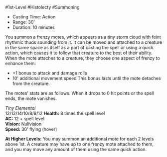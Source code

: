 #1st-Level #Histolecty #Summoning
 
- Casting Time: Action
- Range: 30'
- Duration: 10 minutes  

You summon a frenzy motes, which appears as a tiny storm cloud with feint rhythmic thuds sounding from it. It can be moved and attached to a creature in the same space as itself as a part of casting the spell or using a quick action, which causes it to follow that creature to the best of their ability. 
When the mote attaches to a creature, they choose one aspect of frenzy to enhance them:
* +1 bonus to attack and damage rolls
* 10' additional movement speed
This bonus lasts until the mote detaches from the creature.
 
The motes' stats are as follows. When it drops to 0 hit points or the spell ends, the mote vanishes.
 
_Tiny Elemental_  
12/12/14/10/8/8/12
**Health:**  8 times the spell level  
**AC:** 12 + spell level  
**Vision:** Nullvision  
**Speed:** 30' flying (hover)
 
**At Higher Levels:** You may summon an additional mote for each 2 levels above 1st. A creature may have up to one frenzy mote attached to them, and you may move any amount of them using the same quick action.